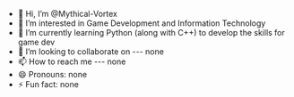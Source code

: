 - 👋 Hi, I’m @Mythical-Vortex
- 👀 I’m interested in Game Development and Information Technology 
- 🌱 I’m currently learning Python (along with C++) to develop the skills for game dev
- 💞️ I’m looking to collaborate on --- none
- 📫 How to reach me --- none
- 😄 Pronouns: none
- ⚡ Fun fact: none

<!---
Mythical-Vortex/Mythical-Vortex is a ✨ special ✨ repository because its `README.md` (this file) appears on your GitHub profile.
You can click the Preview link to take a look at your changes.
--->
